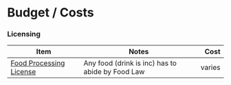 # Budget / Costs

### Licensing

Item | Notes | Cost
---- | ----- | ----:
[Food Processing License](http://www.michigan.gov/mdard/0,4610,7-125-1569_16958_16974---,00.html) | Any food (drink is inc) has to abide by Food Law | varies
